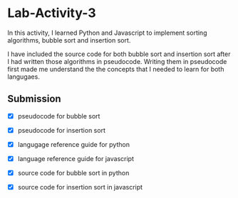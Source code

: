 # Lab-Activity-3

In this activity, I learned Python and Javascript to implement sorting algorithms, bubble sort and insertion sort. 

I have included the source code for both bubble sort and insertion sort after I had written those algorithms in pseudocode. Writing them in pseudocode first made me 
understand the the concepts that I needed to learn for both langugaes.


## Submission
* [x] pseudocode for bubble sort
* [x] pseudocode for insertion sort
* [x] langugage reference guide for python
* [x] language reference guide for javascript
* [x] source code for bubble sort in python
* [x] source code for insertion sort in javascript




